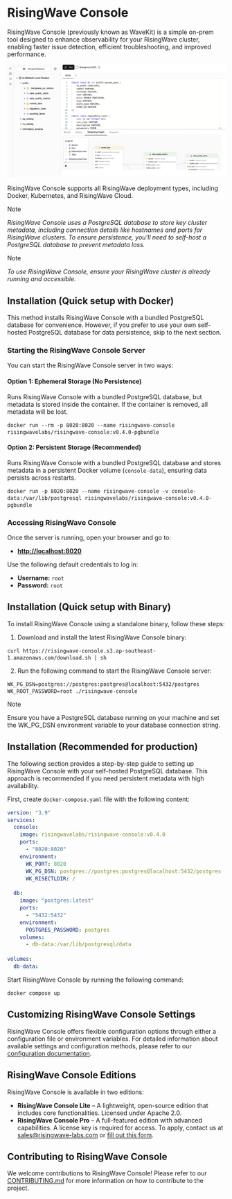 # RisingWave Console

RisingWave Console (previously known as WaveKit) is a simple on-prem tool designed to enhance observability for your RisingWave cluster, enabling faster issue detection, efficient troubleshooting, and improved performance.

![RisingWave Console Cover](docs/images/cover.png)

RisingWave Console supports all RisingWave deployment types, including Docker, Kubernetes, and RisingWave Cloud.

> [!NOTE]
> _RisingWave Console uses a PostgreSQL database to store key cluster metadata, including connection details like hostnames and ports for RisingWave clusters. To ensure persistence, you’ll need to self-host a PostgreSQL database to prevent metadata loss._

> [!NOTE]
> _To use RisingWave Console, ensure your RisingWave cluster is already running and accessible._


## Installation (Quick setup with Docker)

This method installs RisingWave Console with a bundled PostgreSQL database for convenience. However, if you prefer to use your own self-hosted PostgreSQL database for data persistence, skip to the next section.  

### **Starting the RisingWave Console Server**  

You can start the RisingWave Console server in two ways:  

#### **Option 1: Ephemeral Storage (No Persistence)**  
Runs RisingWave Console with a bundled PostgreSQL database, but metadata is stored inside the container. If the container is removed, all metadata will be lost.  

```shell
docker run --rm -p 8020:8020 --name risingwave-console risingwavelabs/risingwave-console:v0.4.0-pgbundle
```

#### **Option 2: Persistent Storage (Recommended)**  
Runs RisingWave Console with a bundled PostgreSQL database and stores metadata in a persistent Docker volume (`console-data`), ensuring data persists across restarts.  

```shell
docker run -p 8020:8020 --name risingwave-console -v console-data:/var/lib/postgresql risingwavelabs/risingwave-console:v0.4.0-pgbundle
```

### **Accessing RisingWave Console**  

Once the server is running, open your browser and go to:  

- **[http://localhost:8020](http://localhost:8020)**  

Use the following default credentials to log in:  
- **Username:** `root`  
- **Password:** `root`  


## Installation (Quick setup with Binary)

To install RisingWave Console using a standalone binary, follow these steps:

1. Download and install the latest RisingWave Console binary:

  ```shell
  curl https://risingwave-console.s3.ap-southeast-1.amazonaws.com/download.sh | sh
  ```

2. Run the following command to start the RisingWave Console server:

  ```shell
  WK_PG_DSN=postgres://postgres:postgres@localhost:5432/postgres WK_ROOT_PASSWORD=root ./risingwave-console
  ```

  > [!NOTE]
  > Ensure you have a PostgreSQL database running on your machine and set the WK_PG_DSN environment variable to your database connection string.

## Installation (Recommended for production)

The following section provides a step-by-step guide to setting up RisingWave Console with your self-hosted PostgreSQL database. This approach is recommended if you need persistent metadata with high availability.

First, create `docker-compose.yaml` file with the following content:

```yaml
version: "3.9"
services:
  console:
    image: risingwavelabs/risingwave-console:v0.4.0
    ports:
      - "8020:8020"
    environment:
      WK_PORT: 8020
      WK_PG_DSN: postgres://postgres:postgres@localhost:5432/postgres
      WK_RISECTLDIR: /

  db: 
    image: "postgres:latest"
    ports:
      - "5432:5432"
    environment:
      POSTGRES_PASSWORD: postgres
    volumes:
      - db-data:/var/lib/postgresql/data

volumes:
  db-data:
```

Start RisingWave Console by running the following command:

```shell
docker compose up
```

## Customizing RisingWave Console Settings

RisingWave Console offers flexible configuration options through either a configuration file or environment variables. For detailed information about available settings and configuration methods, please refer to our [configuration documentation](docs/config.md).

## RisingWave Console Editions

RisingWave Console is available in two editions:  

- **RisingWave Console Lite** – A lightweight, open-source edition that includes core functionalities. Licensed under Apache 2.0.  
- **RisingWave Console Pro** – A full-featured edition with advanced capabilities. A license key is required for access. To apply, contact us at [sales@risingwave-labs.com](mailto:sales@risingwave-labs.com) or [fill out this form](https://cloud.risingwave.com/auth/license_key/).


## Contributing to RisingWave Console

We welcome contributions to RisingWave Console! Please refer to our [CONTRIBUTING.md](CONTRIBUTING.md) for more information on how to contribute to the project.
